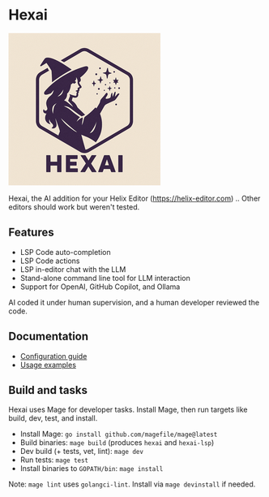 # Hexai

![HexAI Small Logo](hexai-small.png)

Hexai, the AI addition for your Helix Editor (https://helix-editor.com) .. Other editors should work but weren't tested.

## Features

* LSP Code auto-completion
* LSP Code actions
* LSP in-editor chat with the LLM
* Stand-alone command line tool for LLM interaction
* Support for OpenAI, GitHub Copilot, and Ollama

AI coded it under human supervision, and a human developer reviewed the code.

## Documentation

* [Configuration guide](docs/configuration.md)  
* [Usage examples](docs/usage-examples.md)

## Build and tasks

Hexai uses Mage for developer tasks. Install Mage, then run targets like build, dev, test, and install.

- Install Mage: `go install github.com/magefile/mage@latest`
- Build binaries: `mage build` (produces `hexai` and `hexai-lsp`)
- Dev build (+ tests, vet, lint): `mage dev`
- Run tests: `mage test`
- Install binaries to `GOPATH/bin`: `mage install`

Note: `mage lint` uses `golangci-lint`. Install via `mage devinstall` if needed.

